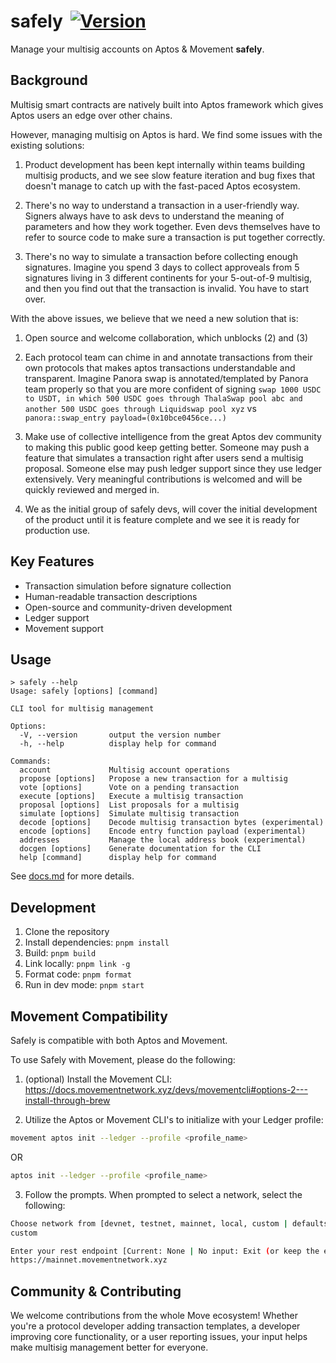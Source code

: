 # safely <a style="margin-left:5px" href="https://www.npmjs.com/package/@thalalabs/safely"><img src="https://img.shields.io/npm/v/@thalalabs/safely?colorA=2c8af7&colorB=2c8af7&style=flat" alt="Version"></a>

Manage your multisig accounts on Aptos & Movement **safely**.

## Background

Multisig smart contracts are natively built into Aptos framework which gives Aptos users an edge over other chains.

However, managing multisig on Aptos is hard. We find some issues with the existing solutions:

1. Product development has been kept internally within teams building multisig products, and we see slow feature iteration and
   bug fixes that doesn't manage to catch up with the fast-paced Aptos ecosystem.

2. There's no way to understand a transaction in a user-friendly way.
   Signers always have to ask devs to understand the meaning of parameters and how they work together.
   Even devs themselves have to refer to source code to make sure a transaction is put together correctly.

3. There's no way to simulate a transaction before collecting enough signatures.
   Imagine you spend 3 days to collect approveals from 5 signatures living in 3 different continents for your 5-out-of-9 multisig, and then you find out that the transaction is invalid. You have to start over.

With the above issues, we believe that we need a new solution that is:

1. Open source and welcome collaboration, which unblocks (2) and (3)

2. Each protocol team can chime in and annotate transactions from their own protocols that makes aptos transactions understandable
   and transparent. Imagine Panora swap is annotated/templated by Panora team properly so that you are more confident of signing
   `swap 1000 USDC to USDT, in which 500 USDC goes through ThalaSwap pool abc and another 500 USDC goes through Liquidswap pool xyz`
   vs `panora::swap_entry payload=(0x10bce0456ce...)`

3. Make use of collective intelligence from the great Aptos dev community to making this public good keep getting better.
   Someone may push a feature that simulates a transaction right after users send a multisig proposal. Someone else may
   push ledger support since they use ledger extensively. Very meaningful contributions is welcomed and will be quickly
   reviewed and merged in.

4. We as the initial group of safely devs, will cover the initial development of the product until it is feature complete
   and we see it is ready for production use.

## Key Features

- Transaction simulation before signature collection
- Human-readable transaction descriptions
- Open-source and community-driven development
- Ledger support
- Movement support

## Usage

```
> safely --help
Usage: safely [options] [command]

CLI tool for multisig management

Options:
  -V, --version       output the version number
  -h, --help          display help for command

Commands:
  account             Multisig account operations
  propose [options]   Propose a new transaction for a multisig
  vote [options]      Vote on a pending transaction
  execute [options]   Execute a multisig transaction
  proposal [options]  List proposals for a multisig
  simulate [options]  Simulate multisig transaction
  decode [options]    Decode multisig transaction bytes (experimental)
  encode [options]    Encode entry function payload (experimental)
  addresses           Manage the local address book (experimental)
  docgen [options]    Generate documentation for the CLI
  help [command]      display help for command
```

See [docs.md](./docs.md) for more details.

## Development

1. Clone the repository
2. Install dependencies: `pnpm install`
3. Build: `pnpm build`
4. Link locally: `pnpm link -g`
5. Format code: `pnpm format`
6. Run in dev mode: `pnpm start`

## Movement Compatibility

Safely is compatible with both Aptos and Movement. 

To use Safely with Movement, please do the following: 

1. (optional) Install the Movement CLI: https://docs.movementnetwork.xyz/devs/movementcli#options-2---install-through-brew

2. Utilize the Aptos or Movement CLI's to initialize with your Ledger profile:
```bash
movement aptos init --ledger --profile <profile_name>
```

OR 
```bash
aptos init --ledger --profile <profile_name>
```

3. Follow the prompts. When prompted to select a network, select the following:
```bash
Choose network from [devnet, testnet, mainnet, local, custom | defaults to devnet]
custom 

Enter your rest endpoint [Current: None | No input: Exit (or keep the existing if present)]
https://mainnet.movementnetwork.xyz   
```

## Community & Contributing

We welcome contributions from the whole Move ecosystem! Whether you're a protocol developer adding transaction templates, a developer improving core functionality, or a user reporting issues, your input helps make multisig management better for everyone.
